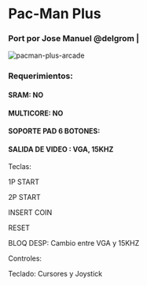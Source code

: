 # Pac-Man Plus

### Port por Jose Manuel @delgrom |

![pacman-plus-arcade](https://user-images.githubusercontent.com/31018768/72459417-07faff00-37cb-11ea-90f1-4f87adf83c36.jpg)

### Requerimientos:

#### SRAM: NO

#### MULTICORE: NO

#### SOPORTE PAD 6 BOTONES: 

#### SALIDA DE VIDEO : VGA, 15KHZ


Teclas:

1P START

2P START

INSERT COIN

RESET

BLOQ DESP: Cambio entre VGA y 15KHZ

Controles:

Teclado: Cursores y Joystick
